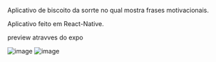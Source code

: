 Aplicativo de biscoito da sorrte no qual mostra frases motivacionais.

Aplicativo feito em React-Native. 

preview atravves do expo

![image](https://github.com/guihp/biscoitodasorte/assets/119879832/caf0791a-9fd4-43df-9fce-714fb29efaf0)
![image](https://github.com/guihp/biscoitodasorte/assets/119879832/f68feda6-55db-4c9b-9000-9d2fa7a7aaf5)

